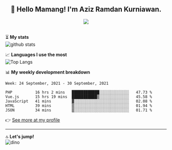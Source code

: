<h2 align="center">👋 Hello Mamang! I'm Aziz Ramdan Kurniawan.</h2>  
<p align="center">
  <img src="https://komarev.com/ghpvc/?username=azizramdan"> <br><br>
</p>
    
⏳ **My stats**  
![github stats](https://github-readme-stats.vercel.app/api?username=azizramdan&show_icons=true&count_private=true&title_color=000&hide_border=true&hide_title=true)  

📈 **Languages I use the most**  
![Top Langs](https://github-readme-stats.vercel.app/api/top-langs/?username=azizramdan&layout=compact&langs_count=6&hide=tsql&hide_border=true&hide_title=true&exclude_repo=Futsal-Go,Futsal-Go-Admin,Sistem-Informasi-Sensus-Harian-Rawat-Inap)  

📊 **My weekly development breakdown**
<!--START_SECTION:waka-->
```text
Week: 24 September, 2021 - 30 September, 2021

PHP          16 hrs 2 mins   ████████████░░░░░░░░░░░░░   47.73 % 
Vue.js       15 hrs 19 mins  ███████████▒░░░░░░░░░░░░░   45.58 % 
JavaScript   41 mins         ▓░░░░░░░░░░░░░░░░░░░░░░░░   02.08 % 
HTML         39 mins         ▒░░░░░░░░░░░░░░░░░░░░░░░░   01.94 % 
JSON         34 mins         ▒░░░░░░░░░░░░░░░░░░░░░░░░   01.71 % 
```
<!--END_SECTION:waka-->
👉 [See more at my profile](https://wakatime.com/@azizramdan)
***
🔝 **Let's jump!**  
![dino](https://raw.githubusercontent.com/azizramdan/azizramdan/master/dino.gif)  
